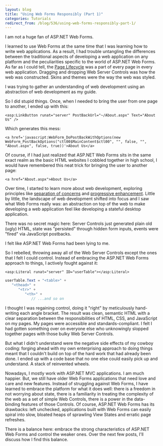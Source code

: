 ```yaml
---
layout: blog
title: "Using Web Forms Responsibly (Part 1)"
categories: Tutorials
redirect_from: /blog/536/using-web-forms-responsibly-part-1/
---
```


I am not a huge fan of ASP.NET Web Forms.

I learned to use Web Forms at the same time that I was learning how to write web applications. As a result, I had trouble untangling the differences between the traditional aspects of developing a web application on any platform and the peculiarities specific to the world of ASP.NET Web Forms. As far as I could tell, the [Page Lifecycle](http://msdn.microsoft.com/en-us/library/ms178472(v=vs.85).aspx) was a part of every page in every web application. Dragging and dropping Web Server Controls was how the web was constructed. Skins and themes were the way the web was styled.

I was trying to gather an understanding of web development using an abstraction of web development as my guide.

So I did stupid things. Once, when I needed to bring the user from one page to another, I ended up with this:

```markup
<asp:LinkButton runat="server" PostBackUrl="~/About.aspx" Text="About Us" />
```

Which generates this mess:

```markup
<a href='javascript:WebForm_DoPostBackWithOptions(new WebForm_PostBackOptions("ctl00$MainContent$ctl00", "", false, "", "About.aspx", false, true))'>About Us</a>
```

Of course, if I had just realized that ASP.NET Web Forms sits in the same exact realm as the basic HTML websites I cobbled together in high school, I would have remembered this neat trick for bringing the user to another page:

```markup
<a href="About.aspx">About Us</a>
```

Over time, I started to learn more about web development, exploring principles like [separation of concerns](http://en.wikipedia.org/wiki/Separation_of_concerns) and [progressive enhancement](http://en.wikipedia.org/wiki/Progressive_enhancement). Little by little, the landscape of web development shifted into focus and I saw what Web Forms really was: an abstraction on top of the web to make developing a web application feel like developing a stateful desktop application.

There was no secret magic here: Server Controls just generated plain old (ugly) HTML, state was "persisted" through hidden form inputs, events were "fired" via JavaScript postbacks.

I felt like ASP.NET Web Forms had been lying to me.

So I rebelled, throwing away all of the Web Server Controls except the ones that I felt I could control. Instead of embracing the ASP.NET Web Forms approach to things, I actively fought against it:

```markup
<asp:Literal runat="server" ID="userTable"></asp:Literal>
```

```csharp
userTable.Text = "<table>" +
   "<thead>" +
      "<tr>" +
         "<th>" +
            // ...and so on
```

I thought I was regaining control, doing it "right" by meticulously hand-writing each angle bracket. The result was clean, semantic HTML with a clear separation between the responsibilities of HTML, CSS, and JavaScript on my pages. My pages were accessible and standards-compliant. I felt I had gotten something over on everyone else who unknowingly slopped together pages with those bulky Web Server Controls.

But what I didn't understand were the negative side effects of my cowboy coding: forging ahead with my own enterprising approach to doing things meant that I couldn't build on top of the hard work that had already been done. I ended up with a code base that no one else could easily pick up and understand. A stack of reinvented wheels.

Nowadays, I mostly work with ASP.NET MVC applications. I am much happier. But, we still have older Web Forms applications that need love and care and new features. Instead of struggling against Web Forms, I have learned to embrace the platform for what it does well: there is a freedom in not worrying about state, there is a familiarity in treating the complexity of the web as a set of simple Web Controls, there is a power in the data-binding features of those Controls. Of course, ASP.NET Web Forms has its drawbacks: left unchecked, applications built with Web Forms can easily spiral into slow, bloated heaps of sprawling View States and erratic page refreshes.

There is a balance here: embrace the strong characteristics of ASP.NET Web Forms and control the weaker ones. Over the next few posts, I'll discuss how I find this balance.
